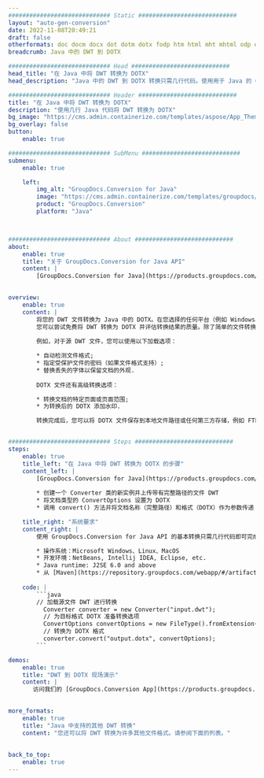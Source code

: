 ```yaml
---
############################# Static ############################
layout: "auto-gen-conversion"
date: 2022-11-08T20:49:21
draft: false
otherformats: doc docm docx dot dotm dotx fodp htm html mht mhtml odp odt otp pot potm potx pps ppsm ppsx ppt pptm pptx rtf
breadcrumb: Java 中的 DWT 到 DOTX

############################# Head ############################
head_title: "在 Java 中将 DWT 转换为 DOTX"
head_description: "Java 中的 DWT 到 DOTX 转换只需几行代码。使用用于 Java 的 GroupDocs 文档转换 API 转换 160 多种文件格式"

############################# Header ############################
title: "在 Java 中将 DWT 转换为 DOTX"
description: "使用几行 Java 代码将 DWT 转换为 DOTX"
bg_image: "https://cms.admin.containerize.com/templates/aspose/App_Themes/V3/images/bg/header1.png"
bg_overlay: false
button:
    enable: true

############################# SubMenu ############################
submenu:
    enable: true

    left:
        img_alt: "GroupDocs.Conversion for Java"
        image: "https://cms.admin.containerize.com/templates/groupdocs/images/product-logos/90x90-noborder/groupdocs-conversion-java.png"
        product: "GroupDocs.Conversion"
        platform: "Java"



############################# About ############################
about:
    enable: true
    title: "关于 GroupDocs.Conversion for Java API"
    content: |
        [GroupDocs.Conversion for Java](https://products.groupdocs.com/conversion/java/) 是一种高级文件格式转换 API，用于在 Microsoft Office、OpenDocument、PDF、HTML、电子邮件、CAD 等流行图像和文档格式之间进行转换。只需几行代码即可完成更多工作。本机 API 会自动检测原始文档的格式，并提供许多选项来自定义转换后的文档。除了从文档中提取信息的功能外，它还默认支持将转换结果缓存到本地磁盘。但是，任何类型的缓存存储都可以通过实施适当的接口来支持 - Amazon S3、Dropbox、Google Drive、Windows Azure、Reddis 或任何其他接口。
    

overview:
    enable: true
    content: |
        将您的 DWT 文件转换为 Java 中的 DOTX。在您选择的任何平台（例如 Windows、Linux、macOS）上，只需几行 Java 代码。
        您可以尝试免费将 DWT 转换为 DOTX 并评估转换结果的质量。除了简单的文件转换脚本外，您还可以尝试更复杂的选项来加载 DWT 源文件并存储 DOTX 输出。 
        
        例如，对于源 DWT 文件，您可以使用以下加载选项：

        * 自动检测文件格式;
        * 指定受保护文件的密码（如果文件格式支持）;
        * 替换丢失的字体以保留文档的外观.
        
        DOTX 文件还有高级转换选项：

        * 转换文档的特定页面或页面范围;
        * 为转换后的 DOTX 添加水印.

        转换完成后，您可以将 DOTX 文件保存到本地文件路径或任何第三方存储，例如 FTP、Amazon S3、Google Drive、Dropbox 等。请注意 - 转换 DWT到 DOTX，您不需要安装任何额外的软件，例如 MS Office、Open Office、Adobe Acrobat Reader 等。


############################# Steps ############################
steps:
    enable: true
    title_left: "在 Java 中将 DWT 转换为 DOTX 的步骤"
    content_left: |
        [GroupDocs.Conversion for Java](https://products.groupdocs.com/conversion/java/) 允许开发人员使用几行代码轻松地将 DWT 文件转换为 DOTX。
        
        * 创建一个 Converter 类的新实例并上传带有完整路径的文件 DWT
        * 将文档类型的 ConvertOptions 设置为 DOTX
        * 调用 convert() 方法并将文档名称（完整路径）和格式（DOTX）作为参数传递

    title_right: "系统要求"
    content_right: |
        使用 GroupDocs.Conversion for Java API 的基本转换只需几行代码即可完成。所有主要平台和操作系统都支持我们的 API。在执行以下代码之前，请确保您的系统上安装了以下先决条件。

        * 操作系统：Microsoft Windows、Linux、MacOS
        * 开发环境：NetBeans, Intellij IDEA, Eclipse, etc.
        * Java runtime: J2SE 6.0 and above
        * 从 [Maven](https://repository.groupdocs.com/webapp/#/artifacts/browse/tree/General/repo/com/groupdocs/groupdocs-conversion) 获取最新的 GroupDocs.Conversion for Java
         
    code: |
        ```java    
        // 加载源文件 DWT 进行转换
          Converter converter = new Converter("input.dwt");
          // 为目标格式 DOTX 准备转换选项
          ConvertOptions convertOptions = new FileType().fromExtension("dotx").getConvertOptions();
          // 转换为 DOTX 格式
          converter.convert("output.dotx", convertOptions);
        ```

demos:
    enable: true
    title: "DWT 到 DOTX 现场演示"
    content: |
       访问我们的 [GroupDocs.Conversion App](https://products.groupdocs.app/conversion/family) 网站并立即尝试 DWT 到 DOTX 转换。免费演示具有以下好处
          

more_formats:
    enable: true
    title: "Java 中支持的其他 DWT 转换"
    content: "您还可以将 DWT 转换为许多其他文件格式。请参阅下面的列表。"
       
       
back_to_top:
    enable: true
---
```

